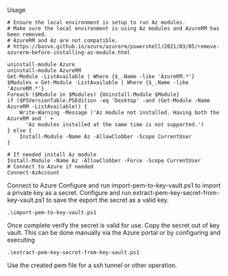 Usage

```
# Ensure the local environment is setup to run Az modules.
# Make sure the local environment is using Az modules and AzureRM has been removed.
# AzureRM and Az are not compatible.
# https://basvo.github.io/azure/azurerm/powershell/2021/03/05/remove-azurerm-before-installing-az-module.html

uninstall-module Azure
uninstall-module AzureRM
Get-Module -ListAvailable | Where {$_.Name -like 'AzureRM.*'}
$Modules = Get-Module -ListAvailable | Where {$_.Name -like 'AzureRM.*'}
Foreach ($Module in $Modules) {Uninstall-Module $Module}
if ($PSVersionTable.PSEdition -eq 'Desktop' -and (Get-Module -Name AzureRM -ListAvailable)) {
    Write-Warning -Message ('Az module not installed. Having both the AzureRM and ' +
      'Az modules installed at the same time is not supported.')
} else {
    Install-Module -Name Az -AllowClobber -Scope CurrentUser
}

# If needed install Az module
Install-Module -Name Az -AllowClobber -Force -Scope CurrentUser
# Connect to Azure if needed 
Connect-AzAccount
```


Connect to Azure
Configure and run import-pem-to-key-vault.ps1 to import a private key as a secret.
Configure and run extract-pem-key-secret-from-key-vault.ps1 to save the export the secret as a valid key.

```.\import-pem-to-key-vault.ps1```

Once complete verify the secret is valid for use.
Copy the secret out of key vault. This can be done manually via the Azure portal or by configuring and executing 

```.\extract-pem-key-secret-from-key-vault.ps1``` 

Use the created pem file for a ssh tunnel or other operation. 
